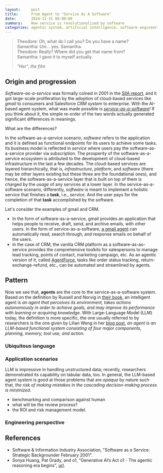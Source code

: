 ```yaml
---
layout:     post
title:      From Agent to "Service As A Software"
date:       2024-11-31 00:00:00
summary:    How service is revolutionalized by software
categories: agentic system, artificial intelligence, software engineering
---
```


<blockquote>
  <p>
   Theodore: Oh, what do I call you? Do you have a name? <br>
   Samantha: Um… yes. Samantha. <br>
   Theodore: Really? Where did you get that name from? <br>
   Samantha: I gave it to myself actually. <br>
  </p>
  <footer><cite title="Her">"Her", the film</cite></footer>
</blockquote>

## Origin and progression

*Software-as-a-service* was formally coined in 2001 in the [SIIA
report](https://pdfcoffee.com/16993-saas-strategic-backgrounder-pdf-free.html),
and it got large-scale proliferation by the adoption of cloud-based services
like *gmail* to consumers and Salesforce *CRM system* to enterprise. With the
AI-based agent-system, what was made possible is
[*service-as-a-software*](https://www.sequoiacap.com/article/generative-ais-act-o1/)!
If you think about it, the simple re-order of the two words actually generated
significant differences in meanings. 

What are the differences?

In the software-as-a-service scenario, *software* refers to the application and
it is defined as functional endpoints for its users to achieve some tasks. Its
business model is reflected in *service* where users pay the
software-as-a-service provider via subscription. The prosperity of the
software-as-a-service ecosystem is attributed to the development of cloud-based
infrastructure in the last a few decades. The cloud-based services are layered
hierarchically, that is, *infrastructure*, *platform*, and *software* (there may
be other layers existing but these three are the foundational ones), and hence,
the software-as-a-service layer that is built on top of them is charged by the
*usage* of any services at a lower layer. In the service-as-a-software scenario,
differently, *software* is meant to implement a holistic service that finishes a
**task**, i.e., *service*. And the user pays for the completion of that **task**
accomplished by the software. 

Let's consider the examples of gmail and CRM. 

* In the form of software-as-a-service, gmail provides an application that helps
  people to receive, draft, send, and archive emails, with other users. In the
  form of service-as-a-software, [a gmail
  agent](https://python.langchain.com/v0.1/docs/templates/openai-functions-agent-gmail/)
  can automatically read, search through, and response emails on behalf of the
  users. 
* In the case of CRM, the vanilla CRM platform as a software-as-as-service
  provides the comprehensive toolkits for salespersons to manage lead tracking,
  points of contact, marketing campaign, etc. As an agentic version of it,
  called [AgentForce](https://www.salesforce.com/ap/agentforce/use-cases/),
  tasks like order status tracking, return-exchange-refund, etc., can be
  automated and streamlined by agents. 

## Pattern

Now we see that, **agents** are the core to the service-as-a-software system.
Based on the definition by Russell and Norvig in [their
book](http://aima.cs.berkeley.edu/), an intelligent agent is *an agent that
perceives its environment, takes actions autonomously in order to achieve goals,
and may improve its performance with learning or acquiring knowledge*. With
Large-Language Model (LLM) today, the definition is more specific, the one
usually referred to by researchers is the one given by Lilian Weng in her [blog
post](https://lilianweng.github.io/posts/2023-06-23-agent/), *an agent is an
LLM-based functional system consisting of four major components, planning,
memory, tool use, and action*. 

### Ubiquitous language

### Application scenarios

LLM is impressive in handling unstructured data; recently, researchers
demonstrated its capability on tabular data, too. In general, the LLM-based
agent system is good at those problems that are *opaque* by nature such that,
*the risk of making mistakes in the cascading decision-making process is
minimized*. 

* benchmarking and comparison against human
* what will be the review process?
* the ROI and risk management model.

### Engineering perspective

## References

- Software & Information Industry Association, "Software as a Service: Strategic
  Backgrounder February 2001".
- Sonya Huang, Pat Grady, and o1, "Generative AI’s Act o1 - The agentic
  reasoning era begins",
  [url](https://www.sequoiacap.com/article/generative-ais-act-o1/).